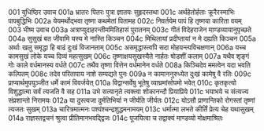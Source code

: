 001  	युधिष्ठिर उवाच
001a	भ्रातरः पितरः पुत्रा ज्ञातयः सुहृदस्तथा
001c	अर्थहेतोर्हताः क्रूरैरस्माभिः पापबुद्धिभिः
002a	येयमर्थोद्भवा तृष्णा कथमेतां पितामह
002c	निवर्तयेम पापं हि तृष्णया कारिता वयम्
003  	भीष्म उवाच
003a	अत्राप्युदाहरन्तीममितिहासं पुरातनम्
003c	गीतं विदेहराजेन माण्डव्यायानुपृच्छते
004a	सुसुखं बत जीवामि यस्य मे नास्ति किञ्चन
004c	मिथिलायां प्रदीप्तायां न मे दह्यति किञ्चन
005a	अर्थाः खलु समृद्धा हि बाढं दुःखं विजानताम्
005c	असमृद्धास्त्वपि सदा मोहयन्त्यविचक्षणान्
006a	यच्च कामसुखं लोके यच्च दिव्यं महत्सुखम्
006c	तृष्णाक्षयसुखस्यैते नार्हतः षोडशीं कलाम्
007a	यथैव शृङ्गं गोः काले वर्धमानस्य वर्धते
007c	तथैव तृष्णा वित्तेन वर्धमानेन वर्धते
008a	किञ्चिदेव ममत्वेन यदा भवति कल्पितम्
008c	तदेव परितापाय नाशे सम्पद्यते पुनः
009a	न कामाननुरुध्येत दुःखं कामेषु वै रतिः
009c	प्राप्यार्थमुपयुञ्जीत धर्मे कामं विवर्जयेत्
010a	विद्वान्सर्वेषु भूतेषु व्याघ्रमांसोपमो भवेत्
010c	कृतकृत्यो विशुद्धात्मा सर्वं त्यजति वै सह
011a	उभे सत्यानृते त्यक्त्वा शोकानन्दौ प्रियाप्रिये
011c	भयाभये च संत्यज्य संप्रशान्तो निरामयः
012a	या दुस्त्यजा दुर्मतिभिर्या न जीर्यति जीर्यतः
012c	योऽसौ प्राणान्तिको रोगस्तां तृष्णां त्यजतः सुखम्
013a	चारित्रमात्मनः पश्यंश्चन्द्रशुद्धमनामयम्
013c	धर्मात्मा लभते कीर्तिं प्रेत्य चेह यथासुखम्
014a	राज्ञस्तद्वचनं श्रुत्वा प्रीतिमानभवद्द्विजः
014c	पूजयित्वा च तद्वाक्यं माण्डव्यो मोक्षमाश्रितः

